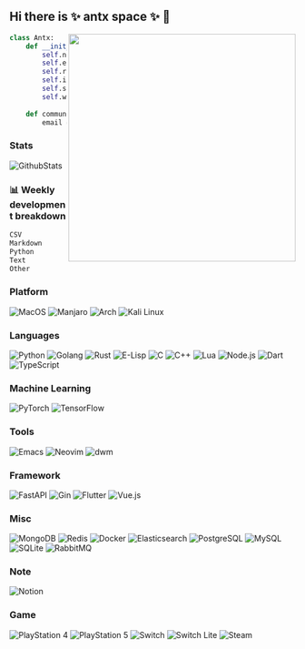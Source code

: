 ## Hi there is ✨ antx space ✨ 👋

<img align="right" width="400" src="https://i.imgur.com/ugWb6BU.gif" />

```python
class Antx:
    def __init__(self):
        self.nickname = 'antx'
        self.education = 'Master of Science in Electronics and Communication Engineering, GXU'
        self.research = ['Robo-Advisor', 'Quantitative Trading', 'Machine Learning', 'Blockchain', 'Cyber Security']
        self.interest = ['Reading', 'Coding', 'Trading']
        self.skills = ['Python', 'Golang', 'Rust', 'E-Lisp', 'C', 'C++', 'Lua', 'Node.js', 'Dart', 'TypeScript']
        self.work = 'Cyber Security'
    
    def communication(self):
        email = d2thaWZlbmcyMDA3QDE2My5jb20
```
### Stats
![GithubStats](https://github-readme-stats.vercel.app/api?username=antx-code&show_icons=True&theme=cobalt)
### :bar_chart: Weekly development breakdown

<!--START_SECTION:waka-->

```txt
CSV                        8 hrs 33 mins   ████████░░░░░░░░░░░░░░░░░   31.55 %
Markdown                   8 hrs 10 mins   ███████▓░░░░░░░░░░░░░░░░░   30.12 %
Python                     3 hrs 34 mins   ███▒░░░░░░░░░░░░░░░░░░░░░   13.18 %
Text                       2 hrs 17 mins   ██░░░░░░░░░░░░░░░░░░░░░░░   08.47 %
Other                      2 hrs           ██░░░░░░░░░░░░░░░░░░░░░░░   07.40 %
```

<!--END_SECTION:waka-->

<!--
![TopLanguage](https://github-readme-stats.vercel.app/api/top-langs/?username=antx-code&hide=html&layout=compact&theme=radical)
![SummaryCard](https://github-profile-summary-cards.vercel.app/api/cards/profile-details?username=antx-code&theme=monokai)
-->

### Platform

![MacOS](https://img.shields.io/static/v1?style=for-the-badge&message=MacOS&color=000000&logo=Apple&logoColor=FFFFFF&label=)
![Manjaro](https://img.shields.io/static/v1?style=for-the-badge&message=Manjaro&color=35BF5C&logo=Manjaro&logoColor=FFFFFF&label=)
![Arch](https://img.shields.io/static/v1?style=for-the-badge&message=Arch&color=1793D1&logo=Arch+Linux&logoColor=FFFFFF&label=)
![Kali Linux](https://img.shields.io/static/v1?style=for-the-badge&message=Kali+Linux&color=222222&logo=Kali+Linux&logoColor=1793D1&label=)

### Languages

![Python](https://img.shields.io/static/v1?style=for-the-badge&message=Python&color=3776AB&logo=Python&logoColor=FFFFFF&label=)
![Golang](https://img.shields.io/static/v1?style=for-the-badge&message=Golang&color=00ADD8&logo=Go&logoColor=FFFFFF&label=)
![Rust](https://img.shields.io/static/v1?style=for-the-badge&message=Rust&color=000000&logo=Rust&logoColor=FFFFFF&label=)
![E-Lisp](https://img.shields.io/static/v1?style=for-the-badge&message=E-Lisp&color=2C2255&logo=GNU+Emacs&logoColor=FFFFFF&label=)
![C](https://img.shields.io/static/v1?style=for-the-badge&message=C&color=A8B9CC&logo=C&logoColor=FFFFFF&label=)
![C++](https://img.shields.io/static/v1?style=for-the-badge&message=C%2B%2B&color=00599C&logo=C%2B%2B&logoColor=FFFFFF&label=)
![Lua](https://img.shields.io/static/v1?style=for-the-badge&message=Lua&color=2C2D72&logo=Lua&logoColor=FFFFFF&label=)
![Node.js](https://img.shields.io/static/v1?style=for-the-badge&message=Node.js&color=339933&logo=Node.js&logoColor=FFFFFF&label=)
![Dart](https://img.shields.io/static/v1?style=for-the-badge&message=Dart&color=0175C2&logo=Dart&logoColor=FFFFFF&label=)
![TypeScript](https://img.shields.io/static/v1?style=for-the-badge&message=TypeScript&color=3178C6&logo=TypeScript&logoColor=FFFFFF&label=)

### Machine Learning

![PyTorch](https://img.shields.io/static/v1?style=for-the-badge&message=PyTorch&color=EE4C2C&logo=PyTorch&logoColor=FFFFFF&label=)
![TensorFlow](https://img.shields.io/static/v1?style=for-the-badge&message=TensorFlow&color=FF6F00&logo=TensorFlow&logoColor=FFFFFF&label=)

### Tools

![Emacs](https://img.shields.io/static/v1?style=for-the-badge&message=Emacs&color=9266CC&logo=Spacemacs&logoColor=FFFFFF&label=)
![Neovim](https://img.shields.io/static/v1?style=for-the-badge&message=Neovim&color=57A143&logo=Neovim&logoColor=FFFFFF&label=)
![dwm](https://img.shields.io/static/v1?style=for-the-badge&message=dwm&color=1177AA&logo=dwm&logoColor=FFFFFF&label=)

### Framework

![FastAPI](https://img.shields.io/static/v1?style=for-the-badge&message=FastAPI&color=009688&logo=FastAPI&logoColor=FFFFFF&label=)
![Gin](https://img.shields.io/static/v1?style=for-the-badge&message=Gin&color=00BFFF&logo=Gin&logoColor=FFFFFF&label=)
![Flutter](https://img.shields.io/static/v1?style=for-the-badge&message=Flutter&color=02569B&logo=Flutter&logoColor=FFFFFF&label=)
![Vue.js](https://img.shields.io/static/v1?style=for-the-badge&message=Vue.js&color=4FC08D&logo=Vue.js&logoColor=FFFFFF&label=)

### Misc

![MongoDB](https://img.shields.io/static/v1?style=for-the-badge&message=MongoDB&color=47A248&logo=MongoDB&logoColor=FFFFFF&label=)
![Redis](https://img.shields.io/static/v1?style=for-the-badge&message=Redis&color=DC382D&logo=Redis&logoColor=FFFFFF&label=)
![Docker](https://img.shields.io/static/v1?style=for-the-badge&message=Docker&color=2496ED&logo=Docker&logoColor=FFFFFF&label=)
![Elasticsearch](https://img.shields.io/static/v1?style=for-the-badge&message=Elasticsearch&color=005571&logo=Elasticsearch&logoColor=FFFFFF&label=)
![PostgreSQL](https://img.shields.io/static/v1?style=for-the-badge&message=PostgreSQL&color=336791&logo=PostgreSQL&logoColor=FFFFFF&label=)
![MySQL](https://img.shields.io/static/v1?style=for-the-badge&message=MySQL&color=4479A1&logo=MySQL&logoColor=FFFFFF&label=)
![SQLite](https://img.shields.io/static/v1?style=for-the-badge&message=SQLite&color=003B57&logo=SQLite&logoColor=FFFFFF&label=)
![RabbitMQ](https://img.shields.io/static/v1?style=for-the-badge&message=RabbitMQ&color=FF6600&logo=RabbitMQ&logoColor=FFFFFF&label=)

### Note

![Notion](https://img.shields.io/static/v1?style=for-the-badge&message=Notion&color=000000&logo=Notion&logoColor=FFFFFF&label=)

### Game

![PlayStation 4](https://img.shields.io/static/v1?style=for-the-badge&message=PlayStation+4&color=003791&logo=PlayStation+4&logoColor=FFFFFF&label=)
![PlayStation 5](https://img.shields.io/static/v1?style=for-the-badge&message=PlayStation+5&color=003791&logo=PlayStation+5&logoColor=FFFFFF&label=)
![Switch](https://img.shields.io/static/v1?style=for-the-badge&message=Switch&color=E60012&logo=Nintendo+Switch&logoColor=FFFFFF&label=)
![Switch Lite](https://img.shields.io/static/v1?style=for-the-badge&message=Switch+Lite&color=E60012&logo=Nintendo+Switch&logoColor=FFFFFF&label=)
![Steam](https://img.shields.io/static/v1?style=for-the-badge&message=Steam&color=000000&logo=Steam&logoColor=FFFFFF&label=)
